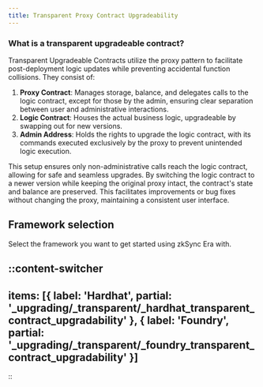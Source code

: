 ```yaml
---
title: Transparent Proxy Contract Upgradeability
---
```


### What is a transparent upgradeable contract?
Transparent Upgradeable Contracts utilize the proxy pattern to facilitate post-deployment
logic updates while preventing accidental function collisions. They consist of:

1. **Proxy Contract**: Manages storage, balance, and delegates calls to the logic contract,
except for those by the admin, ensuring clear separation between user and administrative interactions.
2. **Logic Contract**: Houses the actual business logic, upgradeable by swapping out for new versions.
3. **Admin Address**: Holds the rights to upgrade the logic contract, with its commands executed
exclusively by the proxy to prevent unintended logic execution.

This setup ensures only non-administrative calls reach the logic contract, allowing
for safe and seamless upgrades. By switching the logic contract to a newer version
while keeping the original proxy intact, the contract's state and balance are preserved.
This facilitates improvements or bug fixes without changing the proxy, maintaining a
consistent user interface.

## Framework selection

Select the framework you want to get started using zkSync Era with.

::content-switcher
---
items: [{
  label: 'Hardhat',
  partial: '_upgrading/_transparent/_hardhat_transparent_contract_upgradability'
}, {
  label: 'Foundry',
  partial: '_upgrading/_transparent/_foundry_transparent_contract_upgradability'
}]
---
::
